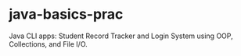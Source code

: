 # java-basics-prac
Java CLI apps: Student Record Tracker and Login System using OOP, Collections, and File I/O.
